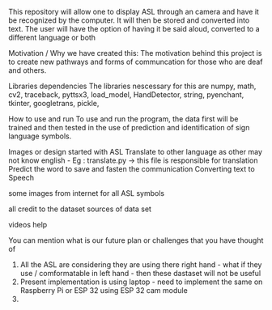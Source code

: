 This repository will allow one to display ASL through an camera and have it be recognized by the computer. It will then be stored and converted into text. The user will have the option of having it be said aloud, converted to a different language or both

Motivation / Why we have created this: The motivation behind this project is to create new pathways and forms of communcation for those who are deaf and others.

Libraries dependencies
The libraries nescessary for this are numpy, math, cv2, traceback, pyttsx3, load_model, HandDetector, string, pyenchant, tkinter, googletrans, pickle, 

How to use and run
To use and run the program, the data first will be trained and then tested in the use of prediction and identification of sign language symbols.

Images or design 
  started with ASL
  Translate to other language as other may not know english   - Eg : translate.py -> this file is responsible for translation 
  Predict the word to save and fasten the communication
  Converting text to Speech


some images from internet for all ASL symbols

all credit to the dataset 
  sources of data set 
  
videos help

You can mention what is our future plan or challenges that you have thought of
  1.  All the ASL are considering they are using there right hand - what if they use / comformatable in left hand - then these dastaset will not be useful
  2.  Present implementation is using laptop - need to implement the same on Raspberry Pi or ESP 32 using ESP 32 cam module
  3.  
